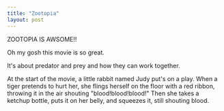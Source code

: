 ```yaml
---
title: "Zootopia"
layout: post
---
```


ZOOTOPIA IS AWSOME!!

Oh my gosh this movie is so great. 

It's about predator and prey and how they can work together.

At the start of the movie, a little rabbit named Judy put's on a play. When a tiger pretends to hurt her, she flings herself on the floor with a red ribbon, throwing it in the air shouting "blood!blood!blood!" Then she takes a ketchup  bottle, puts it on her belly, and squeezes it, still shouting blood.